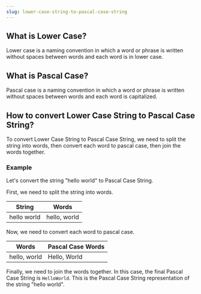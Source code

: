 ```yaml
---
slug: lower-case-string-to-pascal-case-string
---
```


## What is Lower Case?

Lower case is a naming convention in which a word or phrase is written without spaces between words and each word is in lower case.

## What is Pascal Case?

Pascal case is a naming convention in which a word or phrase is written without spaces between words and each word is capitalized.

## How to convert Lower Case String to Pascal Case String?

To convert Lower Case String to Pascal Case String, we need to split the string into words, then convert each word to pascal case, then join the words together.

### Example

Let's convert the string "hello world" to Pascal Case String.

First, we need to split the string into words.

| String      | Words        |
| ----------- | ------------ |
| hello world | hello, world |

Now, we need to convert each word to pascal case.

| Words        | Pascal Case Words |
| ------------ | ----------------- |
| hello, world | Hello, World      |

Finally, we need to join the words together. In this case, the final Pascal Case String is `HelloWorld`. This is the Pascal Case String representation of the string "hello world".

